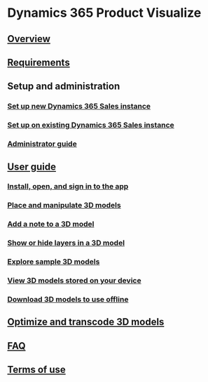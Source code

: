 # Dynamics 365 Product Visualize
## [Overview](index.md)
## [Requirements](requirements.md)
## Setup and administration
### [Set up new Dynamics 365 Sales instance](setup.md)
### [Set up on existing Dynamics 365 Sales instance](setup-existing-instance.md)
### [Administrator guide](admin-guide.md)
## [User guide](user-guide.md)
### [Install, open, and sign in to the app](sign-in.md)
### [Place and manipulate 3D models](manipulate-models.md)
### [Add a note to a 3D model](add-note.md)
### [Show or hide layers in a 3D model](layers.md)
### [Explore sample 3D models](explore-samples.md)
### [View 3D models stored on your device](browse-models.md)
### [Download 3D models to use offline](download-models.md)
## [Optimize and transcode 3D models](create-3D-model.md)
## [FAQ](faq.md)
## [Terms of use](../legal/slt-dynamics365-provis-iospre.md)
